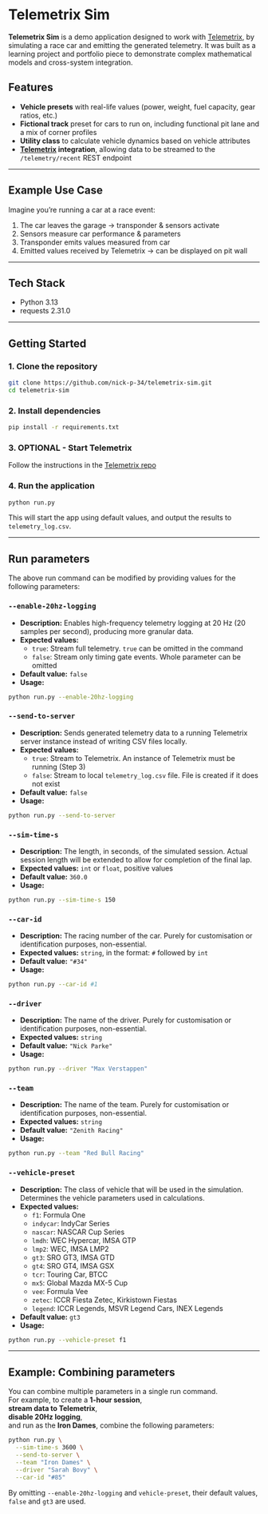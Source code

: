 # Telemetrix Sim

**Telemetrix Sim** is a demo application designed to work with [Telemetrix](https://github.com/nick-p-34/telemetrix), by simulating a race car and emitting the generated telemetry.
It was built as a learning project and portfolio piece to demonstrate complex mathematical models and cross-system integration.

## Features
- **Vehicle presets** with real-life values (power, weight, fuel capacity, gear ratios, etc.)
- **Fictional track** preset for cars to run on, including functional pit lane and a mix of corner profiles
- **Utility class** to calculate vehicle dynamics based on vehicle attributes
- **[Telemetrix](https://github.com/nick-p-34/telemetrix) integration**, allowing data to be streamed to the `/telemetry/recent` REST endpoint

---

## Example Use Case
Imagine you’re running a car at a race event:
1. The car leaves the garage → transponder & sensors activate
2. Sensors measure car performance & parameters
3. Transponder emits values measured from car
4. Emitted values received by Telemetrix → can be displayed on pit wall

---

## Tech Stack
- Python 3.13
- requests 2.31.0

---

## Getting Started

### 1. Clone the repository
```bash
git clone https://github.com/nick-p-34/telemetrix-sim.git
cd telemetrix-sim
```

### 2. Install dependencies
```bash
pip install -r requirements.txt
```

### 3. OPTIONAL - Start Telemetrix
Follow the instructions in the [Telemetrix repo](https://github.com/nick-p-34/telemetrix)

### 4. Run the application
```bash
python run.py
```
This will start the app using default values, and output the results to `telemetry_log.csv`.

---

## Run parameters

The above run command can be modified by providing values for the following parameters:

### `--enable-20hz-logging`
- **Description:** Enables high-frequency telemetry logging at 20 Hz (20 samples per second), producing more granular data.
- **Expected values:**
  - `true`: Stream full telemetry. `true` can be omitted in the command
  - `false`: Stream only timing gate events. Whole parameter can be omitted
- **Default value:** `false`
- **Usage:**
```bash
python run.py --enable-20hz-logging
```

### `--send-to-server`
- **Description:** Sends generated telemetry data to a running Telemetrix server instance instead of writing CSV files locally.
- **Expected values:**
  - `true`: Stream to Telemetrix. An instance of Telemetrix must be running (Step 3)
  - `false`: Stream to local `telemetry_log.csv` file. File is created if it does not exist
- **Default value:** `false`
- **Usage:**
```bash
python run.py --send-to-server
```

### `--sim-time-s`
- **Description:** The length, in seconds, of the simulated session. Actual session length will be extended to allow for completion of the final lap.
- **Expected values:** `int` or `float`, positive values
- **Default value:** `360.0`
- **Usage:**
```bash
python run.py --sim-time-s 150
```

### `--car-id`
- **Description:** The racing number of the car. Purely for customisation or identification purposes, non-essential.
- **Expected values:** `string`, in the format: `#` followed by `int`
- **Default value:** `"#34"`
- **Usage:**
```bash
python run.py --car-id #1
```

### `--driver`
- **Description:** The name of the driver. Purely for customisation or identification purposes, non-essential.
- **Expected values:** `string`
- **Default value:** `"Nick Parke"`
- **Usage:**
```bash
python run.py --driver "Max Verstappen"
```

### `--team`
- **Description:** The name of the team. Purely for customisation or identification purposes, non-essential.
- **Expected values:** `string`
- **Default value:** `"Zenith Racing"`
- **Usage:**
```bash
python run.py --team "Red Bull Racing"
```

### `--vehicle-preset`
- **Description:** The class of vehicle that will be used in the simulation. Determines the vehicle parameters used in calculations.
- **Expected values:**
  - `f1`: Formula One
  - `indycar`: IndyCar Series
  - `nascar`: NASCAR Cup Series
  - `lmdh`: WEC Hypercar, IMSA GTP
  - `lmp2`: WEC, IMSA LMP2
  - `gt3`: SRO GT3, IMSA GTD
  - `gt4`: SRO GT4, IMSA GSX
  - `tcr`: Touring Car, BTCC
  - `mx5`: Global Mazda MX-5 Cup
  - `vee`: Formula Vee
  - `zetec`: ICCR Fiesta Zetec, Kirkistown Fiestas
  - `legend`: ICCR Legends, MSVR Legend Cars, INEX Legends
- **Default value:** `gt3`
- **Usage:**
```bash
python run.py --vehicle-preset f1
```

---

## Example: Combining parameters

You can combine multiple parameters in a single run command.  
For example, to create a **1-hour session**,  
**stream data to Telemetrix**,  
**disable 20Hz logging**,  
and run as the **Iron Dames**, combine the following parameters:

```bash
python run.py \
  --sim-time-s 3600 \
  --send-to-server \
  --team "Iron Dames" \
  --driver "Sarah Bovy" \
  --car-id "#85"
```

By omitting `--enable-20hz-logging` and `vehicle-preset`, their default values, `false` and `gt3` are used.
